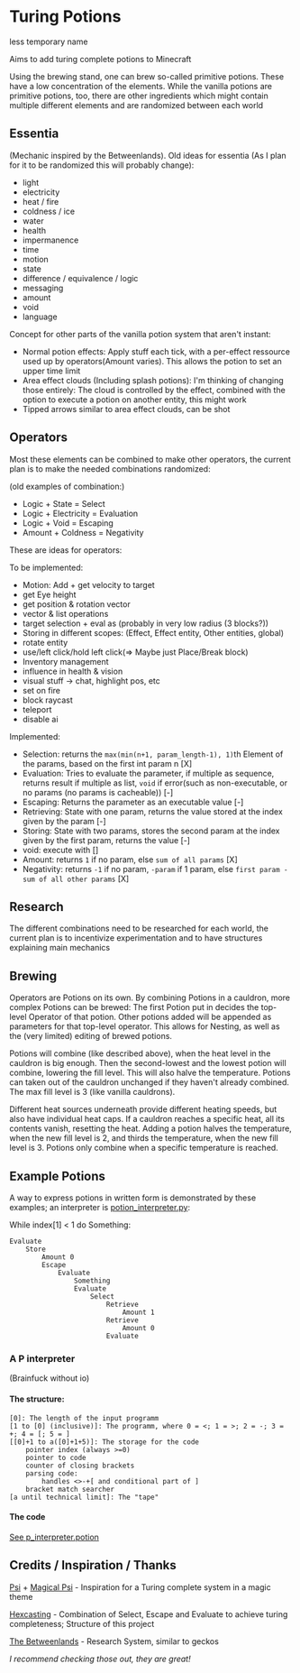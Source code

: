 # Turing Potions
less temporary name

Aims to add turing complete potions to Minecraft

Using the brewing stand, one can brew so-called primitive potions.
These have a low concentration of the elements.
While the vanilla potions are primitive potions, too,
there are other ingredients which might contain multiple different elements and are randomized between each world


## Essentia

(Mechanic inspired by the Betweenlands).
Old ideas for essentia (As I plan for it to be randomized this will probably change):
 - light
 - electricity
 - heat / fire
 - coldness / ice
 - water
 - health
 - impermanence
 - time
 - motion
 - state
 - difference / equivalence / logic
 - messaging
 - amount
 - void
 - language



Concept for other parts of the vanilla potion system that aren't instant:
 - Normal potion effects: Apply stuff each tick, with a per-effect ressource used up by operators(Amount varies). This allows the potion to set an upper time limit
 - Area effect clouds (Including splash potions):
    I'm thinking of changing those entirely:
    The cloud is controlled by the effect, combined with the option to execute a potion on another entity, this might work
 - Tipped arrows similar to area effect clouds, can be shot

## Operators
Most these elements can be combined to make other operators, the current plan is to make the needed combinations randomized:

(old examples of combination:)
- Logic + State = Select
- Logic + Electricity = Evaluation
- Logic + Void = Escaping
- Amount + Coldness = Negativity

These are ideas for operators:

To be implemented:
- Motion: Add + get velocity to target
- get Eye height
- get position & rotation vector
- vector & list operations
- target selection + eval as (probably in very low radius (3 blocks?))
- Storing in different scopes: (Effect, Effect entity, Other entities, global)
- rotate entity
- use/left click/hold left click(=> Maybe just Place/Break block)
- Inventory management
- influence in health & vision
- visual stuff -> chat, highlight pos, etc
- set on fire
- block raycast
- teleport
- disable ai

Implemented:
 - Selection: returns the `max(min(n+1, param_length-1), 1)`th Element of the params, based on the first int param n [X]
 - Evaluation: Tries to evaluate the parameter, if multiple as sequence, returns result if multiple as list, `void` if error(such as non-executable, or no params (no params is cacheable)) [-]
 - Escaping: Returns the parameter as an executable value [-]
 - Retrieving: State with one param, returns the value stored at the index given by the param [-]
 - Storing: State with two params, stores the second param at the index given by the first param, returns the value [-]
 - void: execute with []
 - Amount: returns `1` if no param, else `sum of all params` [X]
 - Negativity: returns `-1` if no param, `-param` if 1 param, else `first param - sum of all other params` [X]

## Research

The different combinations need to be researched for each world, the current plan is to incentivize experimentation and to have structures explaining main mechanics

## Brewing

Operators are Potions on its own. By combining Potions in a cauldron, more complex Potions can be brewed:
The first Potion put in decides the top-level Operator of that potion. Other potions added will be appended as parameters for that top-level operator. This allows for Nesting, as well as the (very limited) editing of brewed potions.

Potions will combine (like described above), when the heat level in the cauldron is big enough. Then the second-lowest and the lowest potion will combine, lowering the fill level. This will also halve the temperature. Potions can taken out of the cauldron unchanged if they haven't already combined. The max fill level is 3 (like vanilla cauldrons).

Different heat sources underneath provide different heating speeds, but also have individual heat caps. If a cauldron reaches a specific heat, all its contents vanish, resetting the heat. Adding a potion halves the temperature, when the new fill level is 2, and thirds the temperature, when the new fill level is 3. Potions only combine when a specific temperature is reached.

## Example Potions
A way to express potions in written form is demonstrated by these examples; an interpreter is [potion_interpreter.py](src/potion_interpreter.py):

While index[1] < 1 do Something:
```
Evaluate
    Store
        Amount 0
        Escape
            Evaluate
                Something
                Evaluate
                    Select
                        Retrieve
                            Amount 1
                        Retrieve
                            Amount 0
                        Evaluate
```
### A P interpreter
(Brainfuck without io)

#### The structure:
```
[0]: The length of the input programm
[1 to [0] (inclusive)]: The programm, where 0 = <; 1 = >; 2 = -; 3 = +; 4 = [; 5 = ]
[[0]+1 to a([0]+1+5)]: The storage for the code
    pointer index (always >=0)
    pointer to code
    counter of closing brackets
    parsing code:
        handles <>-+[ and conditional part of ]
    bracket match searcher
[a until technical limit]: The "tape"
```
#### The code
[See p_interpreter.potion](src/p_interpreter.potion)

## Credits / Inspiration / Thanks
[Psi](https://psi.vazkii.net/) + [Magical Psi](https://www.curseforge.com/minecraft/mc-mods/magical-psi) - Inspiration for a Turing complete system in a magic theme

[Hexcasting](https://www.curseforge.com/minecraft/mc-mods/hexcasting) - Combination of Select, Escape and Evaluate to achieve turing completeness; Structure of this project

[The Betweenlands](https://www.curseforge.com/minecraft/mc-mods/angry-pixel-the-betweenlands-mod) - Research System, similar to geckos

*I recommend checking those out, they are great!*
